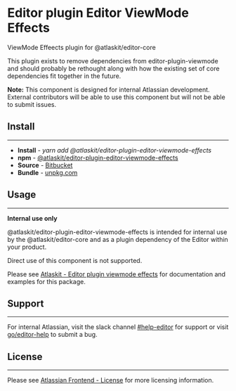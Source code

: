 # Editor plugin Editor ViewMode Effects

ViewMode Effeects plugin for @atlaskit/editor-core

This plugin exists to remove dependencies from editor-plugin-viewmode and should probably be
rethought along with how the existing set of core dependencies fit together in the future.

**Note:** This component is designed for internal Atlassian development. External contributors will
be able to use this component but will not be able to submit issues.

## Install

---

- **Install** - _yarn add @atlaskit/editor-plugin-editor-viewmode-effects_
- **npm** -
  [@atlaskit/editor-plugin-editor-viewmode-effects](https://www.npmjs.com/package/@atlaskit/editor-plugin-editor-viewmode-effects)
- **Source** -
  [Bitbucket](https://bitbucket.org/atlassian/atlassian-frontend/src/master/packages/editor/editor-plugin-editor-viewmode-effects)
- **Bundle** - [unpkg.com](https://unpkg.com/@atlaskit/editor-plugin-editor-viewmode-effects/dist/)

## Usage

---

**Internal use only**

@atlaskit/editor-plugin-editor-viewmode-effects is intended for internal use by the
@atlaskit/editor-core and as a plugin dependency of the Editor within your product.

Direct use of this component is not supported.

Please see
[Atlaskit - Editor plugin viewmode effects](https://atlaskit.atlassian.com/packages/editor/editor-plugin-editor-viewmode-effects)
for documentation and examples for this package.

## Support

---

For internal Atlassian, visit the slack channel
[#help-editor](https://atlassian.slack.com/archives/CFG3PSQ9E) for support or visit
[go/editor-help](https://go/editor-help) to submit a bug.

## License

---

Please see
[Atlassian Frontend - License](https://developer.atlassian.com/cloud/framework/atlassian-frontend/#license)
for more licensing information.
